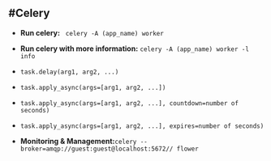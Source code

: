 #Celery 
---

- **Run celery:** ` celery -A (app_name) worker`

- **Run celery with more information:** ` celery -A (app_name) worker -l info `

- `task.delay(arg1, arg2, ...)`

- `task.apply_async(args=[arg1, arg2, ...])`

- `task.apply_async(args=[arg1, arg2, ...], countdown=number of seconds)`

- `task.apply_async(args=[arg1, arg2, ...], expires=number of seconds)`

- **Monitoring & Management:**` celery --broker=amqp://guest:guest@localhost:5672// flower `